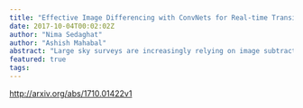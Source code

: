 ```yaml
---
title: "Effective Image Differencing with ConvNets for Real-time Transient   Hunting"
date: 2017-10-04T00:02:02Z
author: "Nima Sedaghat"
author: "Ashish Mahabal"
abstract: "Large sky surveys are increasingly relying on image subtraction pipelines for real-time (and archival) transient detection. In this process one has to contend with varying PSF, small brightness variations in many sources, as well as artifacts resulting from saturated stars, and, in general, matching errors. Very often the differencing is done with a reference image that is deeper than individual images and the attendant difference in noise characteristics can also lead to artifacts. We present here a deep-learning approach to transient detection that encapsulates all the steps of a traditional image subtraction pipeline -- image registration, background subtraction, noise removal, psf matching, and subtraction -- into a single real-time convolutional network. Once trained the method works lighteningly fast, and given that it does multiple steps at one go, the advantages for multi-CCD, fast surveys like ZTF and LSST are obvious."
featured: true
tags:
---
```

http://arxiv.org/abs/1710.01422v1